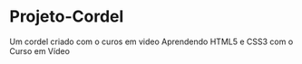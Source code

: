 # Projeto-Cordel
Um cordel criado com o curos em video
Aprendendo HTML5 e CSS3 com o Curso em Vídeo
